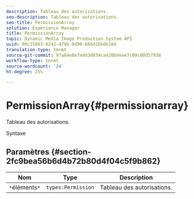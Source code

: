 ```yaml
---
description: Tableau des autorisations.
seo-description: Tableau des autorisations.
seo-title: PermissionArray
solution: Experience Manager
title: PermissionArray
topic: Dynamic Media Image Production System API
uuid: 90c15863-8242-479b-9d90-666d26b8b10d
translation-type: tm+mt
source-git-commit: 97a84e8e7edd3d834ca42069eae7c09c00d57938
workflow-type: tm+mt
source-wordcount: '24'
ht-degree: 25%

---
```



# PermissionArray{#permissionarray}

Tableau des autorisations.

Syntaxe

## Paramètres {#section-2fc9bea56b6d4b72b80d4f04c5f9b862}

| Nom | Type | Description |
|---|---|---|
| `*`éléments`*` | `types:Permission` | Tableau des autorisations. |

